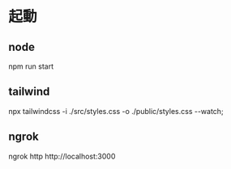 # 起動

## node

npm run start

## tailwind

npx tailwindcss -i ./src/styles.css -o ./public/styles.css --watch;

## ngrok

ngrok http http://localhost:3000
